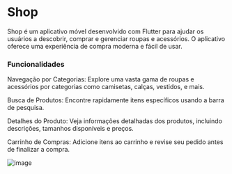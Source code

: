 # Shop

Shop é um aplicativo móvel desenvolvido com Flutter para ajudar os usuários a descobrir, comprar e gerenciar roupas e acessórios. O aplicativo oferece uma experiência de compra moderna e fácil de usar.

### Funcionalidades

Navegação por Categorias: Explore uma vasta gama de roupas e acessórios por categorias como camisetas, calças, vestidos, e mais.

Busca de Produtos: Encontre rapidamente itens específicos usando a barra de pesquisa.

Detalhes do Produto: Veja informações detalhadas dos produtos, incluindo descrições, tamanhos disponíveis e preços.

Carrinho de Compras: Adicione itens ao carrinho e revise seu pedido antes de finalizar a compra.

![image](https://github.com/user-attachments/assets/17c343e6-b9bd-4c11-a582-8405a7addf75)

 
